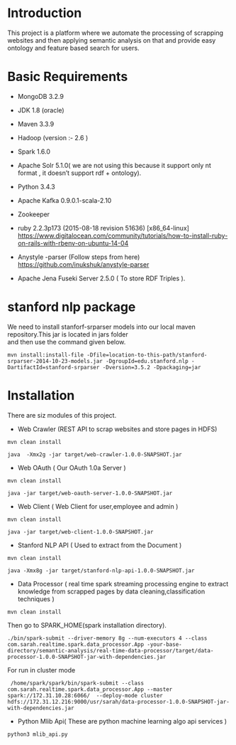 # Introduction #

This project is a platform where we automate the processing of scrapping websites and then applying semantic analysis on that and provide easy ontology and feature based search for users.  

# Basic Requirements #
- MongoDB 3.2.9
- JDK 1.8 (oracle)
- Maven 3.3.9
- Hadoop (version :- 2.6 )
- Spark 1.6.0
- Apache Solr 5.1.0( we are not using this because it support only nt format , it doesn’t support rdf + ontology).
- Python 3.4.3
- Apache Kafka 0.9.0.1-scala-2.10 
- Zookeeper
- ruby 2.2.3p173 (2015-08-18 revision 51636) [x86_64-linux]  
https://www.digitalocean.com/community/tutorials/how-to-install-ruby-on-rails-with-rbenv-on-ubuntu-14-04

- Anystyle -parser (Follow steps from here)  
https://github.com/inukshuk/anystyle-parser

- Apache Jena Fuseki Server 2.5.0 ( To store RDF Triples ).

# stanford nlp package

We need to install stanforf-srparser models into our local maven repository.This jar is located in jars folder  
and then use the command given below.
```
mvn install:install-file -Dfile=location-to-this-path/stanford-srparser-2014-10-23-models.jar -DgroupId=edu.stanford.nlp -DartifactId=stanford-srparser -Dversion=3.5.2 -Dpackaging=jar
```

# Installation #

There are siz modules of this project.  
* Web Crawler (REST API to scrap websites and store pages in HDFS)  
```
mvn clean install
```
```
java  -Xmx2g -jar target/web-crawler-1.0.0-SNAPSHOT.jar
```

* Web OAuth ( Our OAuth 1.0a Server )
```
mvn clean install
```
```
java -jar target/web-oauth-server-1.0.0-SNAPSHOT.jar
```

* Web Client ( Web Client for user,employee and admin )
```
mvn clean install
```
```
java -jar target/web-client-1.0.0-SNAPSHOT.jar
```

* Stanford NLP API ( Used to extract from the Document )
```
mvn clean install
```
```
java -Xmx8g -jar target/stanford-nlp-api-1.0.0-SNAPSHOT.jar
```


* Data Processor ( real time spark streaming processing engine to extract knowledge from scrapped pages by data cleaning,classification techniques )
```
mvn clean install
```
Then go to SPARK_HOME(spark installation directory).
```
./bin/spark-submit --driver-memory 8g --num-executors 4 --class com.sarah.realtime.spark.data_processor.App -your-base-directory/semantic-analysis/real-time-data-processor/target/data-processor-1.0.0-SNAPSHOT-jar-with-dependencies.jar
```   
For run in cluster mode
```
 /home/spark/spark/bin/spark-submit --class com.sarah.realtime.spark.data_processor.App --master spark://172.31.10.28:6066/  --deploy-mode cluster  hdfs://172.31.12.216:9000/usr/sarah/data-processor-1.0.0-SNAPSHOT-jar-with-dependencies.jar
```
* Python Mlib Api( These are python machine learning algo api services )
```
python3 mlib_api.py
```
